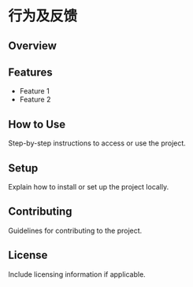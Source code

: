 # 行为及反馈

## Overview


## Features
- Feature 1
- Feature 2

## How to Use
Step-by-step instructions to access or use the project.

## Setup
Explain how to install or set up the project locally.

## Contributing
Guidelines for contributing to the project.

## License
Include licensing information if applicable.
